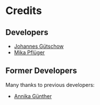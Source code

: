 # Credits

## Developers

* [Johannes Gütschow](https://orcid.org/0000-0001-9944-3685)
* [Mika Pflüger](https://orcid.org/0000-0002-7814-8916)

## Former Developers

Many thanks to previous developers:
* [Annika Günther](https://www.pik-potsdam.de/members/annikag)
